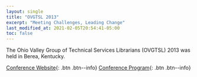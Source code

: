 ```yaml
---
layout: single
title: "OVGTSL 2013"
excerpt: "Meeting Challenges, Leading Change"
last_modified_at: 2021-02-05T20:54:41-05:00
toc: false
---
```


The Ohio Valley Group of Technical Services Librarians (OVGTSL) 2013 was held in Berea, Kentucky.

[Conference Website](https://web.archive.org/web/20140628005104/https://sites.google.com/site/ovgtslconference2013/){: .btn .btn--info}
[Conference Program](https://web.archive.org/web/20140628010026/https://sites.google.com/site/ovgtslconference2013/program){: .btn .btn--info}
